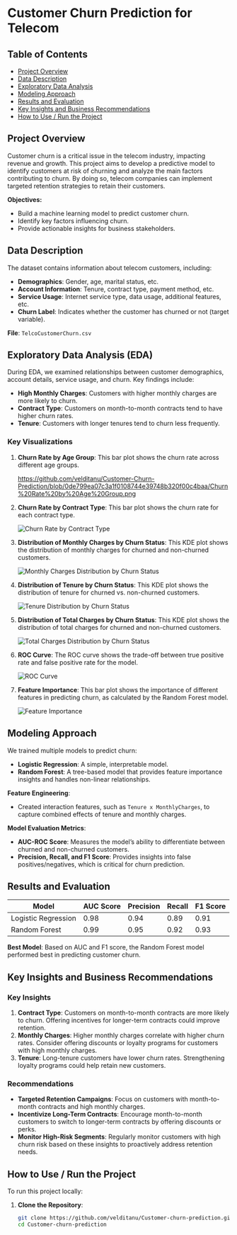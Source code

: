 # Customer Churn Prediction for Telecom

## Table of Contents
- [Project Overview](#project-overview)
- [Data Description](#data-description)
- [Exploratory Data Analysis](#exploratory-data-analysis)
- [Modeling Approach](#modeling-approach)
- [Results and Evaluation](#results-and-evaluation)
- [Key Insights and Business Recommendations](#key-insights-and-business-recommendations)
- [How to Use / Run the Project](#how-to-use--run-the-project)

## Project Overview

Customer churn is a critical issue in the telecom industry, impacting revenue and growth. This project aims to develop a predictive model to identify customers at risk of churning and analyze the main factors contributing to churn. By doing so, telecom companies can implement targeted retention strategies to retain their customers.

**Objectives:**
- Build a machine learning model to predict customer churn.
- Identify key factors influencing churn.
- Provide actionable insights for business stakeholders.

## Data Description

The dataset contains information about telecom customers, including:
- **Demographics**: Gender, age, marital status, etc.
- **Account Information**: Tenure, contract type, payment method, etc.
- **Service Usage**: Internet service type, data usage, additional features, etc.
- **Churn Label**: Indicates whether the customer has churned or not (target variable).

**File**: `TelcoCustomerChurn.csv`

## Exploratory Data Analysis (EDA)

During EDA, we examined relationships between customer demographics, account details, service usage, and churn. Key findings include:
- **High Monthly Charges**: Customers with higher monthly charges are more likely to churn.
- **Contract Type**: Customers on month-to-month contracts tend to have higher churn rates.
- **Tenure**: Customers with longer tenures tend to churn less frequently.

### Key Visualizations

1. **Churn Rate by Age Group**:
   This bar plot shows the churn rate across different age groups.

   https://github.com/velditanu/Customer-Churn-Prediction/blob/0de799ea07c3a1f0108744e39748b320f00c4baa/Churn%20Rate%20by%20Age%20Group.png

2. **Churn Rate by Contract Type**:
   This bar plot shows the churn rate for each contract type.

   ![Churn Rate by Contract Type](images/Churn%20by%20Contract%20type.png)

3. **Distribution of Monthly Charges by Churn Status**:
   This KDE plot shows the distribution of monthly charges for churned and non-churned customers.

   ![Monthly Charges Distribution by Churn Status](images/Monthly%20charges.png)

4. **Distribution of Tenure by Churn Status**:
   This KDE plot shows the distribution of tenure for churned vs. non-churned customers.

   ![Tenure Distribution by Churn Status](images/Tenure.png)

5. **Distribution of Total Charges by Churn Status**:
   This KDE plot shows the distribution of total charges for churned and non-churned customers.

   ![Total Charges Distribution by Churn Status](images/Charges.png)

6. **ROC Curve**:
   The ROC curve shows the trade-off between true positive rate and false positive rate for the model.

   ![ROC Curve](images/ROC_Curve.png)

7. **Feature Importance**:
   This bar plot shows the importance of different features in predicting churn, as calculated by the Random Forest model.

   ![Feature Importance](images/Feature_Importance.png)

## Modeling Approach

We trained multiple models to predict churn:
- **Logistic Regression**: A simple, interpretable model.
- **Random Forest**: A tree-based model that provides feature importance insights and handles non-linear relationships.

**Feature Engineering**:
- Created interaction features, such as `Tenure x MonthlyCharges`, to capture combined effects of tenure and monthly charges.

**Model Evaluation Metrics**:
- **AUC-ROC Score**: Measures the model’s ability to differentiate between churned and non-churned customers.
- **Precision, Recall, and F1 Score**: Provides insights into false positives/negatives, which is critical for churn prediction.

## Results and Evaluation

| Model                | AUC Score | Precision | Recall | F1 Score |
|----------------------|-----------|-----------|--------|----------|
| Logistic Regression  | 0.98      | 0.94      | 0.89   | 0.91     |
| Random Forest        | 0.99      | 0.95      | 0.92   | 0.93     |

**Best Model**: Based on AUC and F1 score, the Random Forest model performed best in predicting customer churn.

## Key Insights and Business Recommendations

### Key Insights
1. **Contract Type**: Customers on month-to-month contracts are more likely to churn. Offering incentives for longer-term contracts could improve retention.
2. **Monthly Charges**: Higher monthly charges correlate with higher churn rates. Consider offering discounts or loyalty programs for customers with high monthly charges.
3. **Tenure**: Long-tenure customers have lower churn rates. Strengthening loyalty programs could help retain new customers.

### Recommendations
- **Targeted Retention Campaigns**: Focus on customers with month-to-month contracts and high monthly charges.
- **Incentivize Long-Term Contracts**: Encourage month-to-month customers to switch to longer-term contracts by offering discounts or perks.
- **Monitor High-Risk Segments**: Regularly monitor customers with high churn risk based on these insights to proactively address retention needs.

## How to Use / Run the Project

To run this project locally:

1. **Clone the Repository**:
   ```bash
   git clone https://github.com/velditanu/Customer-churn-prediction.git
   cd Customer-churn-prediction

